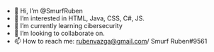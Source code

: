 - 👋 Hi, I’m @SmurfRuben
- 👀 I’m interested in HTML, Java, CSS, C#, JS.
- 🌱 I’m currently learning cibersecurity
- 💞️ I’m looking to collaborate on.
- 📫 How to reach me: rubenvazga@gmail.com/ Smurf Ruben#9561

<!---
SmurfRuben/SmurfRuben is a ✨ special ✨ repository because its `README.md` (this file) appears on your GitHub profile.
You can click the Preview link to take a look at your changes.
--->
